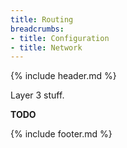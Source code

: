 ```yaml
---
title: Routing
breadcrumbs:
- title: Configuration
- title: Network
---
```

{% include header.md %}

Layer 3 stuff.

**TODO**

{% include footer.md %}

